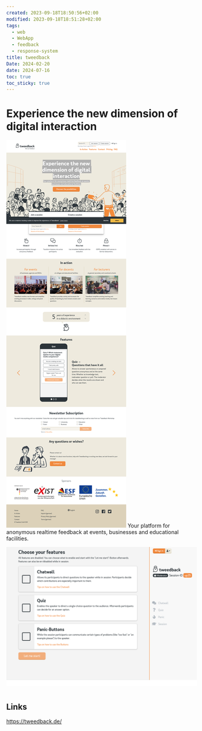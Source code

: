```yaml
---
created: 2023-09-18T18:50:56+02:00
modified: 2023-09-18T18:51:28+02:00
tags:
  - web
  - WebApp
  - feedback
  - response-system
title: tweedback
Date: 2024-02-20
date: 2024-07-16
toc: true
toc_sticky: true
---
```



# Experience the new dimension of digital interaction

![](../_asset/2023-09-18-18-50-56-tweedback_image_1.png)
Your platform for anonymous realtime feedback at events, businesses and educational facilities.



![](../_asset/2023-09-18-18-50-56-tweedback_image_2.png)

# 
## Links
<https://tweedback.de/>
